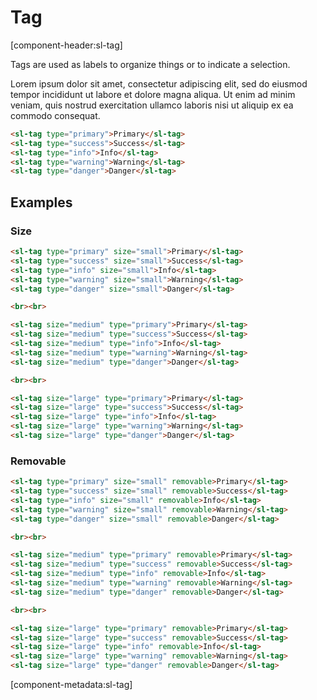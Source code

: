 # Tag

[component-header:sl-tag]

Tags are used as labels to organize things or to indicate a selection.

Lorem ipsum dolor sit amet, consectetur adipiscing elit, sed do eiusmod tempor incididunt ut labore et dolore magna aliqua. Ut enim ad minim veniam, quis nostrud exercitation ullamco laboris nisi ut aliquip ex ea commodo consequat.

```html preview
<sl-tag type="primary">Primary</sl-tag>
<sl-tag type="success">Success</sl-tag>
<sl-tag type="info">Info</sl-tag>
<sl-tag type="warning">Warning</sl-tag>
<sl-tag type="danger">Danger</sl-tag>
```

## Examples

### Size

```html preview
<sl-tag type="primary" size="small">Primary</sl-tag>
<sl-tag type="success" size="small">Success</sl-tag>
<sl-tag type="info" size="small">Info</sl-tag>
<sl-tag type="warning" size="small">Warning</sl-tag>
<sl-tag type="danger" size="small">Danger</sl-tag>

<br><br>

<sl-tag size="medium" type="primary">Primary</sl-tag>
<sl-tag size="medium" type="success">Success</sl-tag>
<sl-tag size="medium" type="info">Info</sl-tag>
<sl-tag size="medium" type="warning">Warning</sl-tag>
<sl-tag size="medium" type="danger">Danger</sl-tag>

<br><br>

<sl-tag size="large" type="primary">Primary</sl-tag>
<sl-tag size="large" type="success">Success</sl-tag>
<sl-tag size="large" type="info">Info</sl-tag>
<sl-tag size="large" type="warning">Warning</sl-tag>
<sl-tag size="large" type="danger">Danger</sl-tag>
```

### Removable

```html preview
<sl-tag type="primary" size="small" removable>Primary</sl-tag>
<sl-tag type="success" size="small" removable>Success</sl-tag>
<sl-tag type="info" size="small" removable>Info</sl-tag>
<sl-tag type="warning" size="small" removable>Warning</sl-tag>
<sl-tag type="danger" size="small" removable>Danger</sl-tag>

<br><br>

<sl-tag size="medium" type="primary" removable>Primary</sl-tag>
<sl-tag size="medium" type="success" removable>Success</sl-tag>
<sl-tag size="medium" type="info" removable>Info</sl-tag>
<sl-tag size="medium" type="warning" removable>Warning</sl-tag>
<sl-tag size="medium" type="danger" removable>Danger</sl-tag>

<br><br>

<sl-tag size="large" type="primary" removable>Primary</sl-tag>
<sl-tag size="large" type="success" removable>Success</sl-tag>
<sl-tag size="large" type="info" removable>Info</sl-tag>
<sl-tag size="large" type="warning" removable>Warning</sl-tag>
<sl-tag size="large" type="danger" removable>Danger</sl-tag>
```

[component-metadata:sl-tag]
